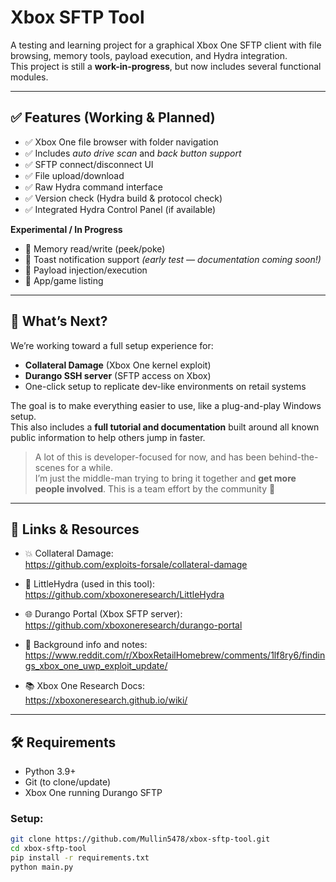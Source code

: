 # Xbox SFTP Tool

A testing and learning project for a graphical Xbox One SFTP client with file browsing, memory tools, payload execution, and Hydra integration.  
This project is still a **work-in-progress**, but now includes several functional modules.

---

## ✅ Features (Working & Planned)

- ✅ Xbox One file browser with folder navigation  
- ✅ Includes *auto drive scan* and *back button support*
- ✅ SFTP connect/disconnect UI
- ✅ File upload/download
- ✅ Raw Hydra command interface
- ✅ Version check (Hydra build & protocol check)
- ✅ Integrated Hydra Control Panel (if available)

**Experimental / In Progress**
- 🚧 Memory read/write (peek/poke)
- 🚧 Toast notification support *(early test — documentation coming soon!)*
- 🚧 Payload injection/execution
- 🚧 App/game listing

---

## 🧪 What’s Next?

We’re working toward a full setup experience for:
- **Collateral Damage** (Xbox One kernel exploit)
- **Durango SSH server** (SFTP access on Xbox)
- One-click setup to replicate dev-like environments on retail systems

The goal is to make everything easier to use, like a plug-and-play Windows setup.  
This also includes a **full tutorial and documentation** built around all known public information to help others jump in faster.

> A lot of this is developer-focused for now, and has been behind-the-scenes for a while.  
> I’m just the middle-man trying to bring it together and **get more people involved**. This is a team effort by the community 💚

---

## 🔗 Links & Resources

- 💥 Collateral Damage:  
  https://github.com/exploits-forsale/collateral-damage

- 🧠 LittleHydra (used in this tool):  
  https://github.com/xboxoneresearch/LittleHydra

- 🌐 Durango Portal (Xbox SFTP server):  
  https://github.com/xboxoneresearch/durango-portal

- 📢 Background info and notes:  
  https://www.reddit.com/r/XboxRetailHomebrew/comments/1lf8ry6/findings_xbox_one_uwp_exploit_update/

- 📚 Xbox One Research Docs:  
  https://xboxoneresearch.github.io/wiki/

---

## 🛠 Requirements

- Python 3.9+
- Git (to clone/update)
- Xbox One running Durango SFTP

### Setup:

```bash
git clone https://github.com/Mullin5478/xbox-sftp-tool.git
cd xbox-sftp-tool
pip install -r requirements.txt
python main.py
